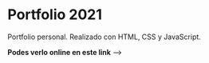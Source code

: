 # Portfolio 2021

Portfolio personal. Realizado con HTML, CSS y JavaScript.

**Podes verlo online en este link** --> 
